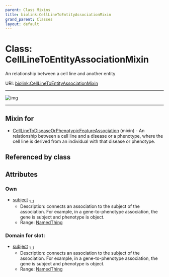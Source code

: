 ```yaml
---
parent: Class Mixins
title: biolink:CellLineToEntityAssociationMixin
grand_parent: Classes
layout: default
---
```


# Class: CellLineToEntityAssociationMixin


An relationship between a cell line and another entity

URI: [biolink:CellLineToEntityAssociationMixin](https://w3id.org/biolink/CellLineToEntityAssociationMixin)


---

![img](https://yuml.me/diagram/nofunky;dir:TB/class/[CellLine]%3Csubject%201..1-%20[CellLineToEntityAssociationMixin],[CellLineToDiseaseOrPhenotypicFeatureAssociation]uses%20-.-%3E[CellLineToEntityAssociationMixin],[CellLineToDiseaseOrPhenotypicFeatureAssociation],[CellLine])

---


## Mixin for

 * [CellLineToDiseaseOrPhenotypicFeatureAssociation](CellLineToDiseaseOrPhenotypicFeatureAssociation.md) (mixin)  - An relationship between a cell line and a disease or a phenotype, where the cell line is derived from an individual with that disease or phenotype.

## Referenced by class


## Attributes


### Own

 * [subject](subject.md)  <sub>1..1</sub>
     * Description: connects an association to the subject of the association. For example, in a gene-to-phenotype association, the gene is subject and phenotype is object.
     * Range: [NamedThing](NamedThing.md)

### Domain for slot:

 * [subject](subject.md)  <sub>1..1</sub>
     * Description: connects an association to the subject of the association. For example, in a gene-to-phenotype association, the gene is subject and phenotype is object.
     * Range: [NamedThing](NamedThing.md)
